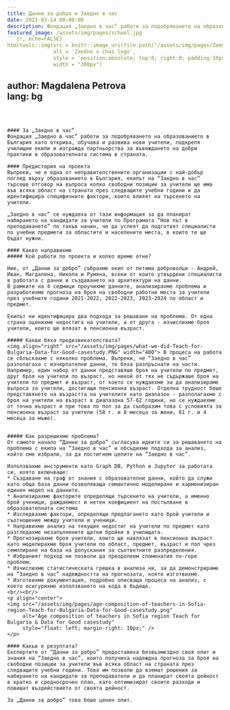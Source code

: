 ```yaml
---
title: Данни за добро и Заедно в час
date: 2021-03-14 00:00:00
description: Фондация „Заедно в час“ работи за подобряването на образованието в България като открива, обучава и развива нови учители, подкрепя училищни екипи и изгражда партньорства за въвеждането на добри практики в образователната система в страната.
featured_image: /assets/img/pages/school.jpg
```{r, echo=FALSE}
htmltools::img(src = knitr::image_uri(file.path("/assets/img/pages/Zaedno_v_chas_BG-Logo_RGB_raster_transparency.png")), 
               alt = 'Zaedno v chas logo', 
               style = 'position:absolute; top:0; right:0; padding:10px;',
               width = "300px")
```
author: Magdalena Petrova  
lang: bg
---
```



#### За „Заедно в час“
Фондация „Заедно в час“ работи за подобряването на образованието в България като открива, обучава и развива нови учители, подкрепя училищни екипи и изгражда партньорства за въвеждането на добри практики в образователната система в страната.

#### Предистория на проекта
Въпреки, че е една от неправителствените организации с най-добър поглед върху образованието в България, екипът на “Заедно в час” търсеше отговор на въпроса колко свободни позиции за учители ще има във всяка област на страната през следващите учебни години и да идентифицира специфичните фактори, които влияят на търсенето на учители. 

„Заедно в час” се нуждаеха от тази информация за да планират набирането на кандидати за учители по Програмата “Нов път в преподаването” по такъв начин, че да успеят да подготвят специалисти по учебни предмети за областите и населените места, в които те ще бъдат нужни.

#### Какво направихме
##### Кой работи по проекта и колко време отне?

Ние, от „Данни за добро” събрахме екип от петима доброволци - Андрей, Иван, Магдалена, Никола и Румяна, всеки от които утвърдени специалисти в работата с данни и създаването на архитектури на данни.
В рамките на 4 седмици проучихме данните, анализирахме проблема и разработихме прогноза на броя на свободни работни места за учители през учебните години 2021-2022, 2022-2023, 2023-2024 по област и предмет.

Екипът ни идентифицира два подхода за решаване на проблема. От една страна оценихме недостига на учители, а от друга - изчислихме броя учители, които ще влязат в пенсионна възраст.

##### Какви бяха предизвикателствата? 
<img align="right" src="/assets/img/pages/what-we-did-Teach-for-Bulgaria-Data-for-Good-casestudy.PNG" width="400"> В процеса на работа се сблъскахме с няколко проблема. Въпреки, че “Заедно в час” разполагаха с изчерпателни данни, те бяха разпръснати на части. Например, един набор от данни представяше броя на учители по предмет, друг броя на учители по възраст, но никой от тях не съдържаше броя на учители по предмет и възраст, от което се нуждаехме за да анализираме въпроса за учители, достигащи пенсионна възраст. Отделна трудност беше представянето на възрастта на учителите като диапазон - разполагахме с броя на учители на възраст в диапазона 57-62 години, но се нуждаехме от точна възраст и при това по пол за да съобразим това с условията за пенсионна възраст за учители (58 г. и 8 месеца за жени, 61 г. и 4 месеца за мъже). 


##### Как разрешихме проблема?
От самото начало “Данни за добро” съгласува идеите си за решаването на проблема с екипа на “Заедно в час” и обсъдихме подхода за анализ, който сме избрали, за да постигнем целите на “Заедно в час”.

Използвахме инструменти като Graph DB, Python и Jupyter за работата си, която включваше:
* Създаване на граф от знания с образователни данни, който да служи като обща база данни позволяваща семантично моделиране и хармонизиран единен модел на данните.
* Анализирахме факторите определящи търсенето на учители, а именно брой ученици, раждаемост и нетен коефициент на постъпване в образователната система
* Изследвахме фактори, определящи предлагането като брой учители и съотношение между учители и ученици.
* Направихме анализ на текущия недостиг на учители по предмет като разгледахме незапълнените щатни бройки в училищата.
* Прогнозирахме броя учители, които ще навлязат в пенсионна възраст като моделирахме броя учители по област, предмет, възраст и пол чрез семплиране на база на допускания за съответните разпределения.
* Избраният подход ни позволи да преодолеем споменатия по-горе проблем.
* Изчислихме статистическата грешка в анализа ни, за да демонстрираме на “Заедно в час” надеждността на прогнозата, която изготвихме.
* Изготвихме документация, подробно описваща процеса на анализ, с което осигурихме използването на кода в бъдеще.  
<br/><br/>
<p align="center">
<img src="/assets/img/pages/age-composition-of-teachers-in-Sofia-region-Teach-for-Bulgaria-Data-for-Good-casestudy.png"
     alt="Age composition of teachers in Sofia region Teach for Bulgaria & Data for Good casestudy"
     style="float: left; margin-right: 10px;" />
</p>

#### Какъв е резултата?
Експертите от “Данни за добро” предоставиха безвъзмездно своя опит и знания на “Заедно в час”, които получиха надеждна прогноза за броя на свободни позиции за учители във всяка област на страната през следващите учебни години. Това им позволи да вземат решения за набирането на кандидати за преподаватели и да планират своята дейност в кратко и средносрочен план, като оптимизират своите разходи и повишат въздействието от своята дейност.

За „Данни за добро” това беше ценен опит.
